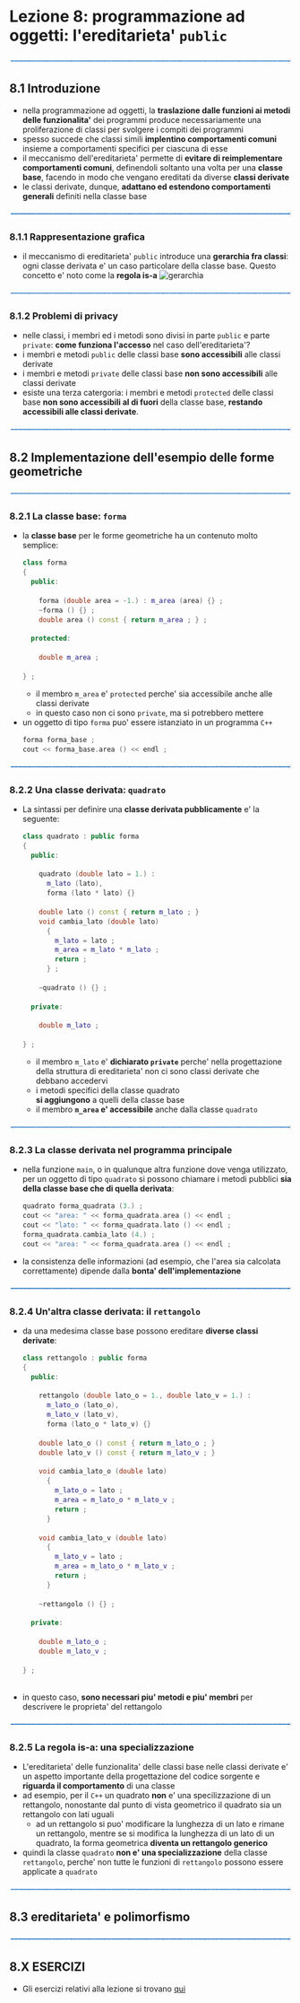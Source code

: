 # Lezione 8: programmazione ad oggetti: l'ereditarieta' ```public```

![linea](../immagini/linea.png)

## 8.1 Introduzione

  * nella programmazione ad oggetti,
    la **traslazione dalle funzioni ai metodi delle funzionalita'** dei programmi
    produce necessariamente una proliferazione di classi
    per svolgere i compiti dei programmi
  * spesso succede che classi simili **implentino comportamenti comuni**
    insieme a comportamenti specifici per ciascuna di esse  
  * il meccanismo dell'ereditarieta' permette di **evitare di reimplementare comportamenti comuni**,
    definendoli soltanto una volta per una **classe base**,
    facendo in modo che vengano ereditati da diverse **classi derivate**
  * le classi derivate, dunque, **adattano ed estendono comportamenti generali** 
    definiti nella classe base

![linea](../immagini/linea.png)

### 8.1.1 Rappresentazione grafica

  * il meccanismo di ereditarieta' ```public``` introduce una **gerarchia fra classi**:
    ogni classe derivata e' un caso particolare della classe base.
    Questo concetto e' noto come la **regola is-a**
    ![gerarchia](../immagini/gerarchia.png)

![linea](../immagini/linea.png)

### 8.1.2 Problemi di privacy

  * nelle classi, 
    i membri ed i metodi sono divisi in parte ```public``` e parte ```private```:
    **come funziona l'accesso** nel caso dell'ereditarieta'?  
  * i membri e metodi ```public``` delle classi base **sono accessibili** alle classi derivate
  * i membri e metodi ```private``` delle classi base **non sono accessibili** alle classi derivate
  * esiste una terza catergoria: 
    i membri e metodi ```protected``` delle classi base **non sono accessibili al di fuori** della classe base,
    **restando accessibili alle classi derivate**.

![linea](../immagini/linea.png)

## 8.2 Implementazione dell'esempio delle forme geometriche 

![linea](../immagini/linea.png)

### 8.2.1 La classe base: ```forma```

  * la **classe base** per le forme geometriche ha un contenuto molto semplice:
    ```cpp
    class forma
    { 
      public:
        
        forma (double area = -1.) : m_area (area) {} ;
        ~forma () {} ;
        double area () const { return m_area ; } ;
    
      protected:  
    
        double m_area ;
    
    } ;

    ```
    * il membro ```m_area``` e' ```protected``` perche' sia accessibile
      anche alle classi derivate
    * in questo caso non ci sono ```private```, ma si potrebbero mettere  
  * un oggetto di tipo ```forma``` puo' essere istanziato in un programma ```C++``` 
    ```cpp
    forma forma_base ;
    cout << forma_base.area () << endl ;
    ```

![linea](../immagini/linea.png)

### 8.2.2 Una classe derivata: ```quadrato```

  * La sintassi per definire una **classe derivata pubblicamente** e' la seguente:
    ```cpp
    class quadrato : public forma 
    {
      public:
    
        quadrato (double lato = 1.) :
          m_lato (lato),
          forma (lato * lato) {}
    
        double lato () const { return m_lato ; }
        void cambia_lato (double lato) 
          {
            m_lato = lato ;
            m_area = m_lato * m_lato ;
            return ;
          } ;
    
        ~quadrato () {} ;
    
      private:  
    
        double m_lato ;
    
    } ;

    ```
    * il membro ```m_lato``` e' **dichiarato ```private```** 
      perche' nella progettazione della struttura di ereditarieta' 
      non ci sono classi derivate che debbano accedervi
    * i metodi specifici della classe quadrato   
      **si aggiungono** a quelli della classe base
    * il membro **```m_area``` e' accessibile** anche dalla classe ```quadrato```  

![linea](../immagini/linea.png)

### 8.2.3 La classe derivata nel programma principale

  * nella funzione ```main```, 
    o in qualunque altra funzione dove venga utilizzato,
    per un oggetto di tipo ```quadrato``` si possono chiamare i metodi pubblici
    **sia della classe base che di quella derivata**:
    ```cpp
    quadrato forma_quadrata (3.) ;
    cout << "area: " << forma_quadrata.area () << endl ;
    cout << "lato: " << forma_quadrata.lato () << endl ;
    forma_quadrata.cambia_lato (4.) ;
    cout << "area: " << forma_quadrata.area () << endl ;
    ```
  * la consistenza delle informazioni (ad esempio, che l'area sia calcolata correttamente)
    dipende dalla **bonta' dell'implementazione**

![linea](../immagini/linea.png)

### 8.2.4 Un'altra classe derivata: il ```rettangolo```

  * da una medesima classe base possono ereditare **diverse classi derivate**:
    ```cpp
    class rettangolo : public forma 
    {
      public:
    
        rettangolo (double lato_o = 1., double lato_v = 1.) :
          m_lato_o (lato_o),
          m_lato_v (lato_v),
          forma (lato_o * lato_v) {}
    
        double lato_o () const { return m_lato_o ; }
        double lato_v () const { return m_lato_v ; }
    
        void cambia_lato_o (double lato) 
          {
            m_lato_o = lato ;
            m_area = m_lato_o * m_lato_v ;
            return ;
          } 
    
        void cambia_lato_v (double lato) 
          {
            m_lato_v = lato ;
            m_area = m_lato_o * m_lato_v ;
            return ;
          }
    
        ~rettangolo () {} ;
    
      private:  
    
        double m_lato_o ;
        double m_lato_v ;
    
    } ;
  
    ```
  * in questo caso, **sono necessari piu' metodi e piu' membri**
    per descrivere le proprieta' del rettangolo

![linea](../immagini/linea.png)

### 8.2.5 La regola is-a: una specializzazione

  * L'ereditarieta' delle funzionalita' delle classi base nelle classi derivate
    e' un aspetto importante della progettazione del codice sorgente
    e **riguarda il comportamento** di una classe
  * ad esempio, per il ```C++``` un quadrato **non** e' una specilizzazione di un rettangolo,
    nonostante dal punto di vista geometrico il quadrato sia un rettangolo con lati uguali
    * ad un rettangolo si puo' modificare la lunghezza di un lato e rimane un rettangolo,
      mentre se si modifica la lunghezza di un lato di un quadrato,
      la forma geometrica **diventa un rettangolo generico**
  * quindi la classe ```quadrato``` **non e' una specializzazione** della classe ```rettangolo```,
    perche' non tutte le funzioni di ```rettangolo``` possono essere applicate a ```quadrato```

![linea](../immagini/linea.png)

## 8.3 ereditarieta' e polimorfismo



![linea](../immagini/linea.png)

## 8.X ESERCIZI

  * Gli esercizi relativi alla lezione si trovano [qui](ESERCIZI.md)


